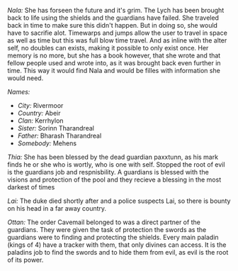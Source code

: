 *Nala:* She has forseen the future and it's grim. The Lych has been brought back to life using the shields and the guardians have failed. She traveled back in time to make sure this didn't happen. But in doing so, she would have to sacrifie alot. Timewarps and jumps allow the user to travel in space as well as time but this was full blow time travel. And as inline with the alter self, no doubles can exists, making it possible to only exist once. Her memory is no more, but she has a book however, that she wrote and that fellow people used and wrote into, as it was brought back even further in time. This way it would find Nala and would be filles with information she would need.

*Names:*

* _City:_ Rivermoor
* _Country:_ Abeir
* _Clan:_ Kerrhylon
* _Sister:_ Sorinn Tharandreal
* _Father:_ Bharash Tharandreal
* _Somebody:_ Mehens

*Thia:* She has been blessed by the dead guardian paxxtunn, as his mark finds he or she who is wortly, who is one with self. Stopped the root of evil is the guardians job and respnisbility. A guardians is blessed with the visions and protection of the pool and they recieve a blessing in the most darkest of times

*Lai:* The duke died shortly after and a police suspects Lai, so there is bounty on his head in a far away country. 

*Ottan:* The order Cavemail belonged to was a direct partner of the guardians. They were given the task of protection the swords as the guardians were to finding and protecting the shields. Every main paladin (kings of 4) have a tracker with them, that only divines can access. It is the paladins job to find the swords and to hide them from evil, as evil is the root of its power.
